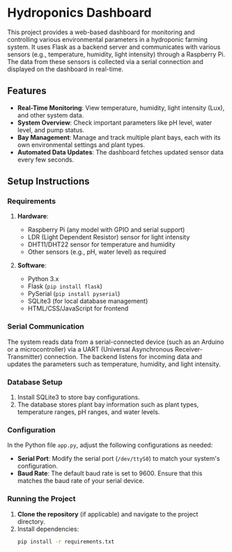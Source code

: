 # Hydroponics Dashboard

This project provides a web-based dashboard for monitoring and controlling various environmental parameters in a hydroponic farming system. It uses Flask as a backend server and communicates with various sensors (e.g., temperature, humidity, light intensity) through a Raspberry Pi. The data from these sensors is collected via a serial connection and displayed on the dashboard in real-time.

## Features

- **Real-Time Monitoring**: View temperature, humidity, light intensity (Lux), and other system data.
- **System Overview**: Check important parameters like pH level, water level, and pump status.
- **Bay Management**: Manage and track multiple plant bays, each with its own environmental settings and plant types.
- **Automated Data Updates**: The dashboard fetches updated sensor data every few seconds.

## Setup Instructions

### Requirements

1. **Hardware**:
    - Raspberry Pi (any model with GPIO and serial support)
    - LDR (Light Dependent Resistor) sensor for light intensity
    - DHT11/DHT22 sensor for temperature and humidity
    - Other sensors (e.g., pH, water level) as required

2. **Software**:
    - Python 3.x
    - Flask (`pip install flask`)
    - PySerial (`pip install pyserial`)
    - SQLite3 (for local database management)
    - HTML/CSS/JavaScript for frontend

### Serial Communication

The system reads data from a serial-connected device (such as an Arduino or a microcontroller) via a UART (Universal Asynchronous Receiver-Transmitter) connection. The backend listens for incoming data and updates the parameters such as temperature, humidity, and light intensity.

### Database Setup

1. Install SQLite3 to store bay configurations.
2. The database stores plant bay information such as plant types, temperature ranges, pH ranges, and water levels.

### Configuration

In the Python file `app.py`, adjust the following configurations as needed:

- **Serial Port**: Modify the serial port (`/dev/ttyS0`) to match your system's configuration.
- **Baud Rate**: The default baud rate is set to 9600. Ensure that this matches the baud rate of your serial device.

### Running the Project

1. **Clone the repository** (if applicable) and navigate to the project directory.
2. Install dependencies:
   ```bash
   pip install -r requirements.txt
